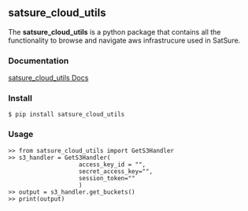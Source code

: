## satsure_cloud_utils

The **satsure_cloud_utils** is a python package that contains all the functionality to browse and navigate aws infrastrucure used in SatSure.

### Documentation

[satsure_cloud_utils Docs](https://docs-satsure-cloud-utils.netlify.app/)

###  Install

```
$ pip install satsure_cloud_utils  
```

### Usage

```
>> from satsure_cloud_utils import GetS3Handler
>> s3_handler = GetS3Handler( 
                    access_key_id = "",
                    secret_access_key="",
                    session_token="" 
                    )
>> output = s3_handler.get_buckets()
>> print(output)
```

